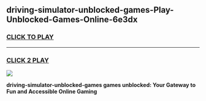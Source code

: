 
## driving-simulator-unblocked-games-Play-Unblocked-Games-Online-6e3dx
<h3>
<a href="https://premium76.site?title=driving-simulator-unblocked-games&ref=25A">CLICK TO PLAY</a></h3>
<hr>

<h3>
<a href="https://premium76.site?title=driving-simulator-unblocked-games&ref=25A">CLICK 2 PLAY</a>
  
</h3>

<a href="https://premium76.site?title=driving-simulator-unblocked-games&ref=25A"><img src="https://clearcache.store/games.png"></a>


**driving-simulator-unblocked-games games unblocked: Your Gateway to Fun and Accessible Online Gaming**
